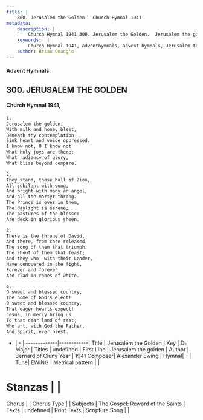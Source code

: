 ```yaml
---
title: |
    300. Jerusalem the Golden - Church Hymnal 1941
metadata:
    description: |
        Church Hymnal 1941 300. Jerusalem the Golden.  Jerusalem the golden,  With milk and honey blest,  Beneath thy contemplation  Sink heart and voice oppressed.  I know not, O I know not  What holy joys are there;  What radiancy of glory,  What bliss beyond compare. 
    keywords:  |
        Church Hymnal 1941, adventhymnals, advent hymnals, Jerusalem the Golden, Jerusalem the golden. 
    author: Brian Onang'o
---
```


#### Advent Hymnals
## 300. JERUSALEM THE GOLDEN
####  Church Hymnal 1941,

```txt
1.
Jerusalem the golden, 
With milk and honey blest, 
Beneath thy contemplation 
Sink heart and voice oppressed. 
I know not, O I know not 
What holy joys are there; 
What radiancy of glory, 
What bliss beyond compare. 

2.
They stand, those hall of Zion, 
All jubilant with song, 
And bright with many an angel, 
And all the martyr throng. 
The Prince is ever in them, 
The daylight is serene; 
The pastures of the blessed 
Are deck in glorious sheen. 

3.
There is the throne of David, 
And there, from care released, 
The song of them that triumph, 
The shout of them that feast; 
And they who, with their Leader, 
Have conquered in the fight, 
Forever and forever 
Are clad in robes of white. 

4.
O sweet and blessed country, 
The home of God's elect! 
O sweet and blessed country, 
That eager hearts expect! 
Jesus, in mercy bring us 
To that dear land of rest; 
Who art, with God the Father, 
And Spirit, ever blest.

```

- |   -  |
-------------|------------|
Title | Jerusalem the Golden |
Key | D♭ Major |
Titles | undefined |
First Line | Jerusalem the golden |
Author | Bernard of Cluny
Year | 1941
Composer| Alexander Ewing |
Hymnal|  - |
Tune| EWING |
Metrical pattern | |
# Stanzas |  |
Chorus |  |
Chorus Type |  |
Subjects | The Gospel: Reward of the Saints |
Texts | undefined |
Print Texts | 
Scripture Song |  |
    
